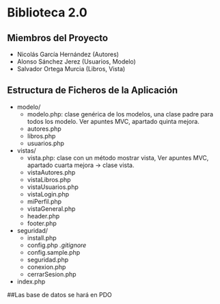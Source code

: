 # Biblioteca 2.0

## Miembros del Proyecto
+ Nicolás García Hernández (Autores)
+ Alonso Sánchez Jerez (Usuarios, Modelo)
+ Salvador Ortega Murcia (Libros, Vista)


## Estructura de Ficheros de la Aplicación
+ modelo/
    + modelo.php: clase genérica de los modelos, una clase padre para todos los modelo. Ver apuntes MVC, apartado quinta mejora.
    + autores.php
    + libros.php
    + usuarios.php
+ vistas/
    + vista.php: clase con un método mostrar vista, Ver apuntes MVC, apartado cuarta mejora -> clase vista.
    + vistaAutores.php
    + vistaLibros.php
    + vistaUsuarios.php
    + vistaLogin.php
    + miPerfil.php
    + vistaGeneral.php
    + header.php
    + footer.php
+ seguridad/
    + install.php
    + config.php *.gitignore*
    + config.sample.php
    + seguridad.php
    + conexion.php
    + cerrarSesion.php
+ index.php

##Las base de datos se hará en PDO
